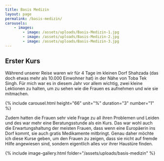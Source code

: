 ```yaml
---
title: Basis Medizin
layout: page
permalink: /basis-medizin/
carousels: 
    - images:
        - image: /assets/uploads/Basis-Medizin-1.jpg
        - image: /assets/uploads/Basis-Medizin-2.jpg
        - image: /assets/uploads/Basis-Medizin-3.jpg
---
```


## Erster Kurs

Während unserer Reise waren wir für 4 Tage im kleinen Dorf Shahzada (das doch etwas mehr als 10.000 Einwohner hat) in der Nähe von Toba Tek Singh. Für mich war es in diesem Jahr vor allem wichtig, zwei kleine Lektionen zu halten, um zu sehen wie die Frauen es aufnehmen und wie sie mitmachen.

{% include carousel.html height="66" unit="%" duration="3" number="1" %}

Zudem hatten die Frauen sehr viele Frage zu all ihren Problemen und Leiden und des war mehr eine Beratungsstunde als ein Kurs. Das war wohl auch die Erwartungshaltung der meisten Frauen, dass wenn eine Europäerin ins Dorf kommt, sie auch gratis Medikamente mitbringt. Genau daher möchte ich diese Kurse geben, um den Frauen zu zeigen, dass sie nicht auf fremde Hilfe angewiesen sind, sondern eigentlich alles vor ihrer Haustüre finden.

{% include image-gallery.html folder="/assets/uploads/basis-medizin" %}